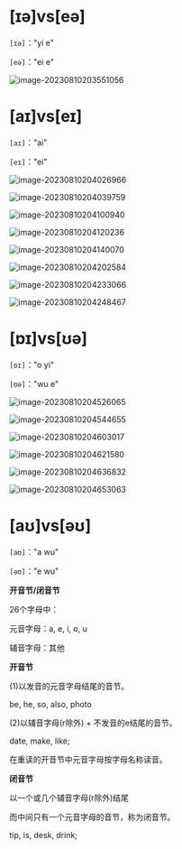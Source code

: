 # [ɪə]vs[eə]

`[ɪə]`："yi e"

`[eə]`："ei e"

![image-20230810203551056](assets/08-A.Bad.Liar/image-20230810203551056.png)

# [aɪ]vs[eɪ]

`[aɪ]`："ai"

`[eɪ]`："ei"

![image-20230810204026966](assets/08-A.Bad.Liar/image-20230810204026966.png)

![image-20230810204039759](assets/08-A.Bad.Liar/image-20230810204039759.png)

![image-20230810204100940](assets/08-A.Bad.Liar/image-20230810204100940.png)

![image-20230810204120236](assets/08-A.Bad.Liar/image-20230810204120236.png)

![image-20230810204140070](assets/08-A.Bad.Liar/image-20230810204140070.png)

![image-20230810204202584](assets/08-A.Bad.Liar/image-20230810204202584.png)

![image-20230810204233066](assets/08-A.Bad.Liar/image-20230810204233066.png)

![image-20230810204248467](assets/08-A.Bad.Liar/image-20230810204248467.png)

# [ɒɪ]vs[ʊə]

`[ɒɪ]`："o yi"

`[ʊə]`："wu e"

![image-20230810204526065](assets/08-A.Bad.Liar/image-20230810204526065.png)

![image-20230810204544655](assets/08-A.Bad.Liar/image-20230810204544655.png)

![image-20230810204603017](assets/08-A.Bad.Liar/image-20230810204603017.png)

![image-20230810204621580](assets/08-A.Bad.Liar/image-20230810204621580.png)

![image-20230810204636832](assets/08-A.Bad.Liar/image-20230810204636832.png)

![image-20230810204653063](assets/08-A.Bad.Liar/image-20230810204653063.png)

# [aʊ]vs[əʊ]

`[aʊ]`："a wu"

`[əʊ]`："e wu"

**开音节/闭音节**

26个字母中：

元音字母：a, e, i, o, u

辅音字母：其他

**开音节**

(1)以发音的元音字母结尾的音节。

be, he, so, also, photo

(2)以辅音字母(r除外) + 不发音的e结尾的音节。

date, make, like;

在重读的开音节中元音字母按字母名称读音。

**闭音节**

以一个或几个辅音字母(r除外)结尾

而中间只有一个元音字母的音节，称为闭音节。

tip, is, desk, drink;
